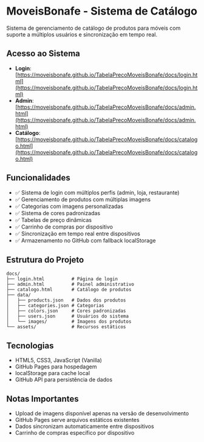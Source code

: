 # MoveisBonafe - Sistema de Catálogo

Sistema de gerenciamento de catálogo de produtos para móveis com suporte a múltiplos usuários e sincronização em tempo real.

## Acesso ao Sistema

- **Login**: [https://moveisbonafe.github.io/TabelaPrecoMoveisBonafe/docs/login.html](https://moveisbonafe.github.io/TabelaPrecoMoveisBonafe/docs/login.html)
- **Admin**: [https://moveisbonafe.github.io/TabelaPrecoMoveisBonafe/docs/admin.html](https://moveisbonafe.github.io/TabelaPrecoMoveisBonafe/docs/admin.html)
- **Catálogo**: [https://moveisbonafe.github.io/TabelaPrecoMoveisBonafe/docs/catalogo.html](https://moveisbonafe.github.io/TabelaPrecoMoveisBonafe/docs/catalogo.html)

## Funcionalidades

- ✅ Sistema de login com múltiplos perfis (admin, loja, restaurante)
- ✅ Gerenciamento de produtos com múltiplas imagens
- ✅ Categorias com imagens personalizadas
- ✅ Sistema de cores padronizadas
- ✅ Tabelas de preço dinâmicas
- ✅ Carrinho de compras por dispositivo
- ✅ Sincronização em tempo real entre dispositivos
- ✅ Armazenamento no GitHub com fallback localStorage

## Estrutura do Projeto

```
docs/
├── login.html          # Página de login
├── admin.html          # Painel administrativo
├── catalogo.html       # Catálogo de produtos
├── data/
│   ├── products.json   # Dados dos produtos
│   ├── categories.json # Categorias
│   ├── colors.json     # Cores padronizadas
│   ├── users.json      # Usuários do sistema
│   └── images/         # Imagens dos produtos
└── assets/             # Recursos estáticos
```

## Tecnologias

- HTML5, CSS3, JavaScript (Vanilla)
- GitHub Pages para hospedagem
- localStorage para cache local
- GitHub API para persistência de dados

## Notas Importantes

- Upload de imagens disponível apenas na versão de desenvolvimento
- GitHub Pages serve arquivos estáticos existentes
- Dados sincronizam automaticamente entre dispositivos
- Carrinho de compras específico por dispositivo
